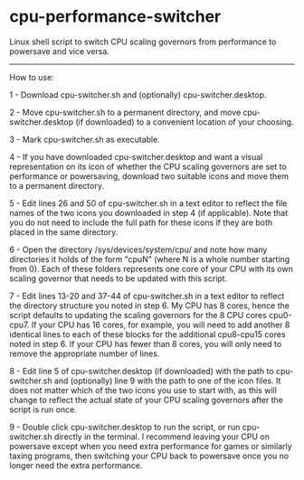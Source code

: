 # cpu-performance-switcher
Linux shell script to switch CPU scaling governors from performance to powersave and vice versa.

---

How to use:

1 - Download cpu-switcher.sh and (optionally) cpu-switcher.desktop.

2 - Move cpu-switcher.sh to a permanent directory, and move cpu-switcher.desktop (if downloaded) to a convenient location of your choosing.

3 - Mark cpu-switcher.sh as executable.

4 - If you have downloaded cpu-switcher.desktop and want a visual representation on its icon of whether the CPU scaling governors are set to performance or powersaving, download two suitable icons and move them to a permanent directory.

5 - Edit lines 26 and 50 of cpu-switcher.sh in a text editor to reflect the file names of the two icons you downloaded in step 4 (if applicable). Note that you do not need to include the full path for these icons if they are both placed in the same directory.

6 - Open the directory /sys/devices/system/cpu/ and note how many directories it holds of the form "cpuN" (where N is a whole number starting from 0). Each of these folders represents one core of your CPU with its own scaling governor that needs to be updated with this script.

7 - Edit lines 13-20 and 37-44 of cpu-switcher.sh in a text editor to reflect the directory structure you noted in step 6. My CPU has 8 cores, hence the script defaults to updating the scaling governors for the 8 CPU cores cpu0-cpu7. If your CPU has 16 cores, for example, you will need to add another 8 identical lines to each of these blocks for the additional cpu8-cpu15 cores noted in step 6. If your CPU has fewer than 8 cores, you will only need to remove the appropriate number of lines.

8 - Edit line 5 of cpu-switcher.desktop (if downloaded) with the path to cpu-switcher.sh and (optionally) line 9 with the path to one of the icon files. It does not matter which of the two icons you use to start with, as this will change to reflect the actual state of your CPU scaling governors after the script is run once.

9 - Double click cpu-switcher.desktop to run the script, or run cpu-switcher.sh directly in the terminal. I recommend leaving your CPU on powersave except when you need extra performance for games or similarly taxing programs, then switching your CPU back to powersave once you no longer need the extra performance.
